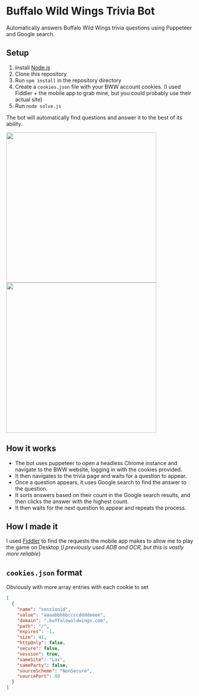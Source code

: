 # Buffalo Wild Wings Trivia Bot

Automatically answers Buffalo Wild Wings trivia questions using Puppeteer and Google search.

## Setup
1. Install [Node.js](https://nodejs.org/en/download/)
2. Clone this repository
3. Run `npm install` in the repository directory
4. Create a `cookies.json` file with your BWW account cookies. (I used Fiddler + the mobile app to grab mine, but you could probably use their actual site)
5. Run `node solve.js`

The bot will automatically find questions and answer it to the best of its ability. 

<img src="https://i.imgur.com/uzuBVM5.png" height="400px">
<img src="https://i.imgur.com/yhMffLS.png" height="400px">

## How it works
- The bot uses puppeteer to open a headless Chrome instance and navigate to the BWW website, logging in with the cookies provided.
- It then navigates to the trivia page and waits for a question to appear.
- Once a question appears, it uses Google search to find the answer to the question.
- It sorts answers based on their count in the Google search results, and then clicks the answer with the highest count.
- It then waits for the next question to appear and repeats the process.

## How I made it
I used [Fiddler](https://www.telerik.com/fiddler) to find the requests the mobile app makes to allow me to play the game on Desktop (*I previously used ADB and OCR, but this is vastly more reliable*)

## `cookies.json` format
Obviously with more array entries with each cookie to set
```json
[
  {
    "name": "sessionid",
    "value": "aaaabbbbbccccddddeeee",
    "domain": ".buffalowildwings.com",
    "path": "/",
    "expires": -1,
    "size": 41,
    "httpOnly": false,
    "secure": false,
    "session": true,
    "sameSite": "Lax",
    "sameParty": false,
    "sourceScheme": "NonSecure",
    "sourcePort": 80
  }
]
```

